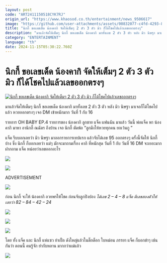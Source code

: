 ```yaml
---
layout: post
code: "ART2411150518CYK7RJ"
origin_url: "https://www.khaosod.co.th/entertainment/news_9506617"
image: "https://github.com/user-attachments/assets/00832077-c4fd-4293-89cc-22ac102894cf"
title: "นิกกี้ ขอเลขเด็ด น้องคากิ จัดให้เต็มๆ 2 ตัว 3 ตัว มิว ก็ได้โชคไปแล้วเลขออกตรงๆ"
description: "มาแล้วจัดให้เต็มๆ นิกกี้ ขอเลขเด็ด น้องคากิ มาทั้งเลข 2 ตัว 3 ตัว หลัง มิว นิษฐา มาเจอก็ได้โชคไปแล้ว หวยออกตรงๆ รายการ OH BABY EP.4 รายการของ น้องคากิ"
category: "ENTERTAINMENT"
language: "th"
date: 2024-11-15T05:30:22.760Z
---
```


# นิกกี้ ขอเลขเด็ด น้องคากิ จัดให้เต็มๆ 2 ตัว 3 ตัว มิว ก็ได้โชคไปแล้วเลขออกตรงๆ

[![นิกกี้ ขอเลขเด็ด น้องคากิ จัดให้เต็มๆ 2 ตัว 3 ตัว มิว ก็ได้โชคไปแล้วเลขออกตรงๆ](https://www.khaosod.co.th/wpapp/uploads/2024/11/kakinickylotto1511679998.jpg "นิกกี้ ขอเลขเด็ด น้องคากิ จัดให้เต็มๆ 2 ตัว 3 ตัว มิว ก็ได้โชคไปแล้วเลขออกตรงๆ")](https://www.khaosod.co.th/wpapp/uploads/2024/11/kakinickylotto1511679998.jpg)

มาแล้วจัดให้เต็มๆ นิกกี้ ขอเลขเด็ด น้องคากิ มาทั้งเลข 2 ตัว 3 ตัว หลัง มิว นิษฐา มาเจอก็ได้โชคไปแล้ว หวยออกตรงๆ เจอ DM เข้าหนักมาก วันที่ 1 กับ 16

รายการ OH BABY EP.4 รายการของ น้องคากิ ลูกชาย แจ็ค แฟนฉัน มาแล้ว วันนี้ พ่อแจ็ค พา น้องคากิ มาหา อานิกกี้ ณฉัตร ถึงบ้าน เจอ นิกกี้ ตัดพ้อ “ลูกมึงให้หวยทุกคน ยกเว้นกู ”

แจ็ค รีบบอกเลยว่า มิว นิษฐา มาออกรายการเทปแรก แล้วจับได้เลข 95 ออกตรงๆ ครั้งนี้จัดให้ นิกกี้ บ้าง ซึ่ง นิกกี้ ก็บอกเลยว่า แม่ๆ มักจะมาถามเรื่อง คากิ ที่หนักสุด วันที่ 1 กับ วันที่ 16 DM จะเยอะมาก ฝากถาม แจ็ค หน่อยว่าเลขออกอะไร

[![](https://www.khaosod.co.th/wpapp/uploads/2024/11/kakinickylotto1511671.jpg)](https://www.khaosod.co.th/wpapp/uploads/2024/11/kakinickylotto1511671.jpg)

[![](https://www.khaosod.co.th/wpapp/uploads/2024/11/kakinickylotto1511672.jpg)](https://www.khaosod.co.th/wpapp/uploads/2024/11/kakinickylotto1511672.jpg)

ADVERTISEMENT

[![](https://www.khaosod.co.th/wpapp/uploads/2024/11/kakinickylotto1511673.jpg)](https://www.khaosod.co.th/wpapp/uploads/2024/11/kakinickylotto1511673.jpg)

ก่อน นิกกี้ จะให้ น้องคากิ อวยพรให้โชค ก่อนจับลูกปิงปอง _ได้เลข 2 – 4 – 8 แจ็ค ตีเลขสองตัวให้เลยว่า 82 – 84 – 42 – 24_

[![](https://www.khaosod.co.th/wpapp/uploads/2024/11/kakinickylotto1511674.jpg)](https://www.khaosod.co.th/wpapp/uploads/2024/11/kakinickylotto1511674.jpg)

[![](https://www.khaosod.co.th/wpapp/uploads/2024/11/kakinickylotto1511675.jpg)](https://www.khaosod.co.th/wpapp/uploads/2024/11/kakinickylotto1511675.jpg)

[![](https://www.khaosod.co.th/wpapp/uploads/2024/11/kakinickylotto1511676.jpg)](https://www.khaosod.co.th/wpapp/uploads/2024/11/kakinickylotto1511676.jpg)

โดย ทั้ง แจ็ค และ นิกกี้ แห่แซว ย่าเปิ้ล ดังใหญ่แล้วในติ๊กต็อก ใบหม่อน ภรรยา แจ็ค ก็บอกขำๆ เช่นกันว่า ตอนนี้ คนรู้จัก ย่ากับหลาน มากกว่าแม่แล้ว

[![](https://www.khaosod.co.th/wpapp/uploads/2024/11/kakinickylotto1511677.jpg)](https://www.khaosod.co.th/wpapp/uploads/2024/11/kakinickylotto1511677.jpg)